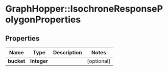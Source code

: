 # GraphHopper::IsochroneResponsePolygonProperties

## Properties
Name | Type | Description | Notes
------------ | ------------- | ------------- | -------------
**bucket** | **Integer** |  | [optional] 


